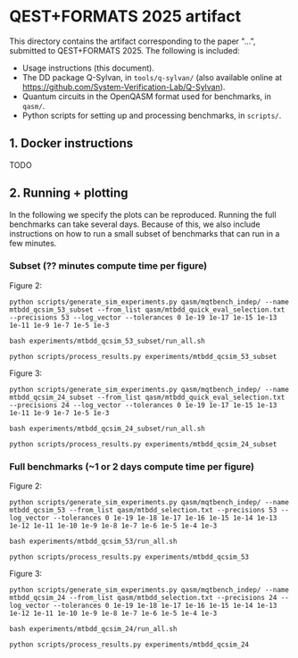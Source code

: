 # QEST+FORMATS 2025 artifact

This directory contains the artifact corresponding to the paper "...", submitted to QEST+FORMATS 2025. The following is included:
* Usage instructions (this document).
* The DD package Q-Sylvan, in `tools/q-sylvan/` (also available online at https://github.com/System-Verification-Lab/Q-Sylvan).
* Quantum circuits in the OpenQASM format used for benchmarks, in `qasm/`.
* Python scripts for setting up and processing benchmarks, in `scripts/`.



## 1. Docker instructions

TODO


## 2. Running + plotting

In the following we specify the plots can be reproduced.
Running the full benchmarks can take several days.
Because of this, we also include instructions on how to run a small subset of benchmarks that can run in a few minutes. 

### Subset (?? minutes compute time per figure)

Figure 2:
```shell
python scripts/generate_sim_experiments.py qasm/mqtbench_indep/ --name mtbdd_qcsim_53_subset --from_list qasm/mtbdd_quick_eval_selection.txt --precisions 53 --log_vector --tolerances 0 1e-19 1e-17 1e-15 1e-13 1e-11 1e-9 1e-7 1e-5 1e-3

bash experiments/mtbdd_qcsim_53_subset/run_all.sh

python scripts/process_results.py experiments/mtbdd_qcsim_53_subset
```

Figure 3:
```shell
python scripts/generate_sim_experiments.py qasm/mqtbench_indep/ --name mtbdd_qcsim_24_subset --from_list qasm/mtbdd_quick_eval_selection.txt --precisions 24 --log_vector --tolerances 0 1e-19 1e-17 1e-15 1e-13 1e-11 1e-9 1e-7 1e-5 1e-3

bash experiments/mtbdd_qcsim_24_subset/run_all.sh

python scripts/process_results.py experiments/mtbdd_qcsim_24_subset
```


### Full benchmarks (~1 or 2 days compute time per figure)


Figure 2:
```shell
python scripts/generate_sim_experiments.py qasm/mqtbench_indep/ --name mtbdd_qcsim_53 --from_list qasm/mtbdd_selection.txt --precisions 53 --log_vector --tolerances 0 1e-19 1e-18 1e-17 1e-16 1e-15 1e-14 1e-13 1e-12 1e-11 1e-10 1e-9 1e-8 1e-7 1e-6 1e-5 1e-4 1e-3

bash experiments/mtbdd_qcsim_53/run_all.sh

python scripts/process_results.py experiments/mtbdd_qcsim_53
```

Figure 3:
```shell
python scripts/generate_sim_experiments.py qasm/mqtbench_indep/ --name mtbdd_qcsim_24 --from_list qasm/mtbdd_selection.txt --precisions 24 --log_vector --tolerances 0 1e-19 1e-18 1e-17 1e-16 1e-15 1e-14 1e-13 1e-12 1e-11 1e-10 1e-9 1e-8 1e-7 1e-6 1e-5 1e-4 1e-3

bash experiments/mtbdd_qcsim_24/run_all.sh

python scripts/process_results.py experiments/mtbdd_qcsim_24
```




